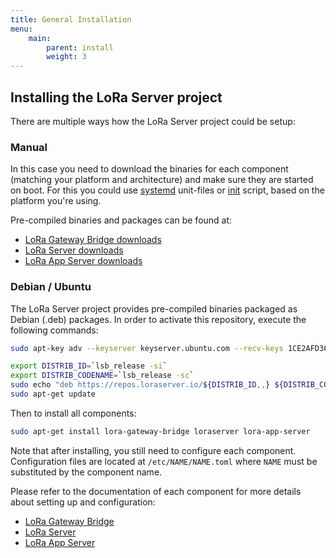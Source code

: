 ```yaml
---
title: General Installation
menu:
    main:
        parent: install
        weight: 3
---
```


## Installing the LoRa Server project

There are multiple ways how the LoRa Server project could be setup:

### Manual

In this case you need to download the binaries for each component (matching
your platform and architecture) and make sure they are started on boot.
For this you could use [systemd](https://en.wikipedia.org/wiki/Systemd)
unit-files or [init](https://en.wikipedia.org/wiki/Init) script, based
on the platform you're using.

Pre-compiled binaries and packages can be found at:

* [LoRa Gateway Bridge downloads](/lora-gateway-bridge/overview/downloads/)
* [LoRa Server downloads](/loraserver/overview/downloads/)
* [LoRa App Server downloads](/lora-app-server/overview/downloads/)

### Debian / Ubuntu

The LoRa Server project provides pre-compiled binaries packaged as Debian (.deb)
packages. In order to activate this repository, execute the following
commands:

```bash
sudo apt-key adv --keyserver keyserver.ubuntu.com --recv-keys 1CE2AFD36DBCCA00

export DISTRIB_ID=`lsb_release -si`
export DISTRIB_CODENAME=`lsb_release -sc`
sudo echo "deb https://repos.loraserver.io/${DISTRIB_ID,,} ${DISTRIB_CODENAME} testing" | sudo tee /etc/apt/sources.list.d/loraserver.list
sudo apt-get update
```

Then to install all components:

```bash
sudo apt-get install lora-gateway-bridge loraserver lora-app-server
```

Note that after installing, you still need to configure each component.
Configuration files are located at `/etc/NAME/NAME.toml` where `NAME` must 
be substituted by the component name.

Please refer to the documentation of each component for more details about
setting up and configuration:

* [LoRa Gateway Bridge](/lora-gateway-bridge/)
* [LoRa Server](/loraserver/)
* [LoRa App Server](/lora-app-server/)
